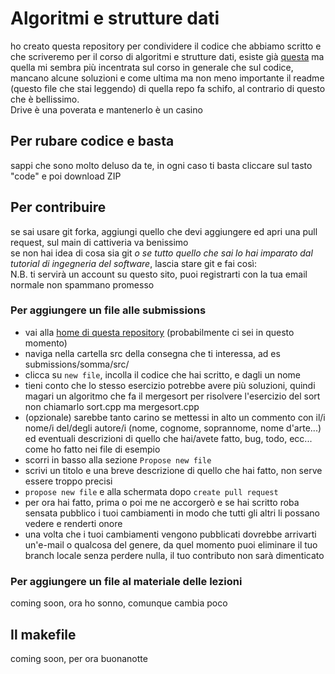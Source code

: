 <h1>Algoritmi e strutture dati</h1>
ho creato questa repository per condividere il codice che abbiamo scritto e che scriveremo per il corso di algoritmi e strutture dati, esiste già <a href="https://github.com/unitn-drive/algoritmi-e-strutture-dati/tree/master/Esercizi/2016-2017">questa</a> ma quella mi sembra più incentrata sul corso in generale che sul codice, mancano alcune soluzioni e come ultima ma non meno importante il readme (questo file che stai leggendo) di quella repo fa schifo, al contrario di questo che è bellissimo.<br>
Drive è una poverata e mantenerlo è un casino

<h2>Per rubare codice e basta</h2>
sappi che sono molto deluso da te, in ogni caso ti basta cliccare sul tasto "code" e poi download ZIP

<h2>Per contribuire</h2>
se sai usare git forka, aggiungi quello che devi aggiungere ed apri una pull request, sul main di cattiveria va benissimo<br>
se non hai idea di cosa sia git <i>o se tutto quello che sai lo hai imparato dal tutorial di ingegneria del software</i>, lascia stare git e fai così:<br>
N.B. ti servirà un account su questo sito, puoi registrarti con la tua email normale non spammano promesso
<h3>Per aggiungere un file alle submissions</h3>
<ul>
    <li>vai alla <a href="https://github.com/FrancescoPiazzi/ASD">home di questa repository</a> (probabilmente ci sei in questo momento)</li>
    <li>naviga nella cartella src della consegna che ti interessa, ad es submissions/somma/src/</li>
    <li>clicca su <code>new file</code>, incolla il codice che hai scritto, e dagli un nome</li>
    <li>tieni conto che lo stesso esercizio potrebbe avere più soluzioni, quindi magari un algoritmo che fa il mergesort per risolvere l'esercizio del sort non chiamarlo sort.cpp ma mergesort.cpp</li>
    <li>(opzionale) sarebbe tanto carino se mettessi in alto un commento con il/i nome/i del/degli autore/i (nome, cognome, soprannome, nome d'arte...) ed eventuali descrizioni di quello che hai/avete fatto, bug, todo, ecc... come ho fatto nei file di esempio</li>
    <li>scorri in basso alla sezione <code>Propose new file</code></li>
    <li>scrivi un titolo e una breve descrizione di quello che hai fatto, non serve essere troppo precisi</li>
    <li><code>propose new file</code> e alla schermata dopo <code>create pull request</code></li>
    <li>per ora hai fatto, prima o poi me ne accorgerò e se hai scritto roba sensata pubblico i tuoi cambiamenti in modo che tutti gli altri li possano vedere e renderti onore</li>
    <li>una volta che i tuoi cambiamenti vengono pubblicati dovrebbe arrivarti un'e-mail o qualcosa del genere, da quel momento puoi eliminare il tuo branch locale senza perdere nulla, il tuo contributo non sarà dimenticato</li>
</ul>

<h3>Per aggiungere un file al materiale delle lezioni</h3>
coming soon, ora ho sonno, comunque cambia poco

<h2>Il makefile</h2>
coming soon, per ora buonanotte
